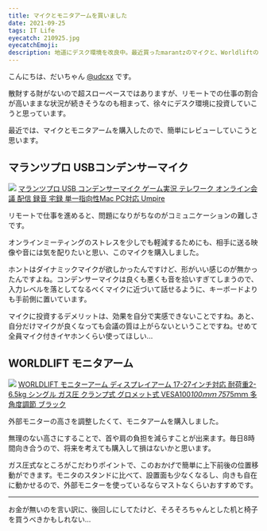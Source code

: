 ```yaml
---
title: マイクとモニタアームを買いました
date: 2021-09-25
tags: IT Life
eyecatch: 210925.jpg
eyecatchEmoji:
description: 地道にデスク環境を改良中。最近買ったmarantzのマイクと、Worldliftのモニタアームを紹介します。
---
```


こんにちは、だいちゃん [@udcxx](https://twitter.com/udc_xx) です。

散財する財がないので超スローペースではありますが、リモートでの仕事の割合が高いままな状況が続きそうなのも相まって、徐々にデスク環境に投資していこうと思っています。

最近では、マイクとモニタアームを購入したので、簡単にレビューしていこうと思います。

## マランツプロ USBコンデンサーマイク

[![](https://m.media-amazon.com/images/I/412355I1eZL._SL200_.jpg)](https://www.amazon.co.jp/dp/B07SS99MPS/?tag=tairiku02280e-22)
[マランツプロ USB コンデンサーマイク ゲーム実況 テレワーク オンライン会議 配信 録音 宅録 単一指向性Mac PC対応 Umpire](https://www.amazon.co.jp/dp/B07SS99MPS/?tag=tairiku02280e-22)

リモートで仕事を進めると、問題になりがちなのがコミュニケーションの難しさです。

オンラインミーティングのストレスを少しでも軽減するためにも、相手に送る映像や音には気を配りたいと思い、このマイクを購入しました。

ホントはダイナミックマイクが欲しかったんですけど、形がいい感じのが無かったんですよね。コンデンサーマイクは良くも悪くも音を拾いすぎてしまうので、入力レベルを落としてなるべくマイクに近づいて話せるように、キーボードよりも手前側に置いています。

マイクに投資するデメリットは、効果を自分で実感できないことですね。あと、自分だけマイクが良くなっても会議の質は上がらないということですね。せめて全員マイク付きイヤホンくらい使ってほしい...

## WORLDLIFT モニタアーム

[![](https://m.media-amazon.com/images/I/41xwAkJ7-zS._SL200_.jpg)](https://www.amazon.co.jp/dp/B08TBRPD1Y/?tag=tairiku02280e-22)
[WORLDLIFT モニターアーム ディスプレイアーム 17-27インチ対応 耐荷重2-6.5kg シングル ガス圧 クランプ式 グロメット式 VESA100*100ｍｍ 75*75ｍｍ 多角度調節 ブラック](https://www.amazon.co.jp/dp/B08TBRPD1Y/?tag=tairiku02280e-22)

外部モニターの高さを調整したくて、モニタアームを購入しました。

無理のない高さにすることで、首や肩の負担を減らすことが出来ます。毎日8時間向き合うので、将来を考えても購入して損はないかと思います。

ガス圧式なところがこだわりポイントで、このおかげで簡単に上下前後の位置移動ができます。モニタのスタンドに比べて、設置面も少なくなるし、向きも自在に動かせるので、外部モニターを使っているならマストなくらいおすすめです。

---

お金が無いのを言い訳に、後回しにしてたけど、そろそろちゃんとした机と椅子を買うべきかもしれない...
